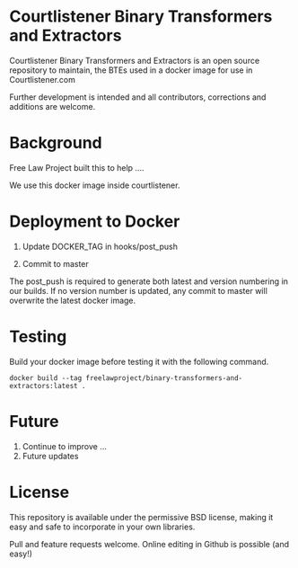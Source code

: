Courtlistener Binary Transformers and Extractors
================================================

Courtlistener Binary Transformers and Extractors is an open source repository to 
maintain, the BTEs used in a docker image for use in Courtlistener.com

Further development is intended and all contributors, corrections and 
additions are welcome.

Background
==========

Free Law Project built this to help ....

We use this docker image inside courtlistener.

Deployment to Docker
====================

1.  Update DOCKER_TAG in hooks/post_push

2.  Commit to master


The post_push is required to generate both latest and version numbering 
in our builds.  If no version number is updated, any commit to master will 
overwrite the latest docker image. 

Testing
=======

Build your docker image before testing it with the following command.

```docker build --tag freelawproject/binary-transformers-and-extractors:latest .```

Future
=======

1) Continue to improve ...
2) Future updates



License
=======

This repository is available under the permissive BSD license, making it easy and safe to incorporate in your own libraries.

Pull and feature requests welcome. Online editing in Github is possible (and easy!)
